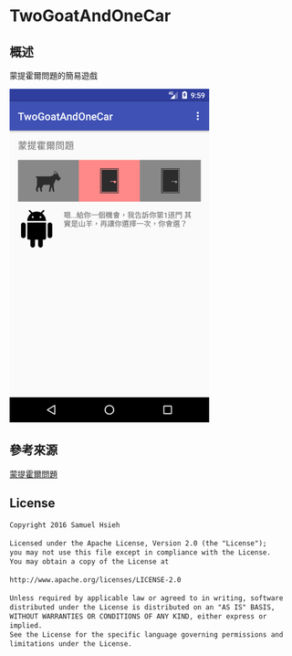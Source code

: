 # TwoGoatAndOneCar
<h2>概述</h2>

蒙提霍爾問題的簡易遊戲

<img src="https://github.com/Samuel-Hsieh/TwoGoatAndOneCar/blob/master/Screenshot_1504706364.png" width="350"/>

<h2>參考來源</h2>

[蒙提霍爾問題](https://zh.wikipedia.org/wiki/%E8%92%99%E6%8F%90%E9%9C%8D%E7%88%BE%E5%95%8F%E9%A1%8C)

<h2>License</h2>

	Copyright 2016 Samuel Hsieh

	Licensed under the Apache License, Version 2.0 (the "License");
	you may not use this file except in compliance with the License.
	You may obtain a copy of the License at

	http://www.apache.org/licenses/LICENSE-2.0

	Unless required by applicable law or agreed to in writing, software
	distributed under the License is distributed on an "AS IS" BASIS,
	WITHOUT WARRANTIES OR CONDITIONS OF ANY KIND, either express or implied.
	See the License for the specific language governing permissions and
	limitations under the License.
